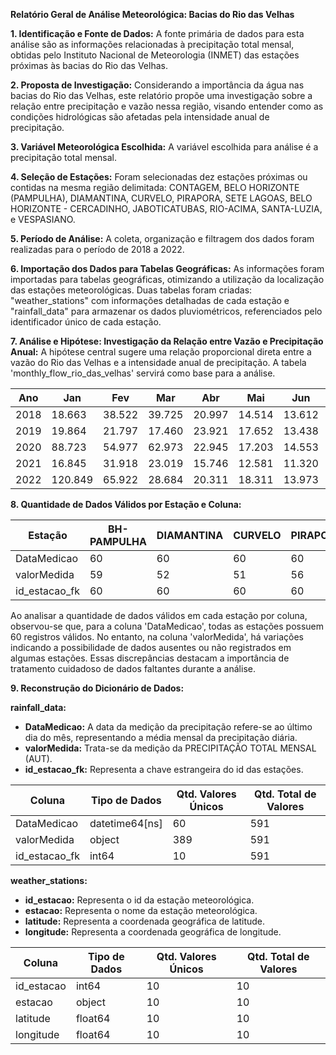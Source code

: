 **Relatório Geral de Análise Meteorológica: Bacias do Rio das Velhas**

**1. Identificação e Fonte de Dados:**
A fonte primária de dados para esta análise são as informações relacionadas à precipitação total mensal, obtidas pelo Instituto Nacional de Meteorologia (INMET) das estações próximas às bacias do Rio das Velhas.

**2. Proposta de Investigação:**
Considerando a importância da água nas bacias do Rio das Velhas, este relatório propõe uma investigação sobre a relação entre precipitação e vazão nessa região, visando entender como as condições hidrológicas são afetadas pela intensidade anual de precipitação.

**3. Variável Meteorológica Escolhida:**
A variável escolhida para análise é a precipitação total mensal.

**4. Seleção de Estações:**
Foram selecionadas dez estações próximas ou contidas na mesma região delimitada: CONTAGEM, BELO HORIZONTE (PAMPULHA), DIAMANTINA, CURVELO, PIRAPORA, SETE LAGOAS, BELO HORIZONTE - CERCADINHO, JABOTICATUBAS, RIO-ACIMA, SANTA-LUZIA, e VESPASIANO.

**5. Período de Análise:**
A coleta, organização e filtragem dos dados foram realizadas para o período de 2018 a 2022.

**6. Importação dos Dados para Tabelas Geográficas:**
As informações foram importadas para tabelas geográficas, otimizando a utilização da localização das estações meteorológicas. Duas tabelas foram criadas: "weather_stations" com informações detalhadas de cada estação e "rainfall_data" para armazenar os dados pluviométricos, referenciados pelo identificador único de cada estação.

**7. Análise e Hipótese: Investigação da Relação entre Vazão e Precipitação Anual:**
A hipótese central sugere uma relação proporcional direta entre a vazão do Rio das Velhas e a intensidade anual de precipitação. A tabela 'monthly_flow_rio_das_velhas' servirá como base para a análise.

| Ano | Jan    | Fev    | Mar    | Abr    | Mai    | Jun    | Jul    | Ago    | Set    | Out    | Nov    | Dez    |
|-----|--------|--------|--------|--------|--------|--------|--------|--------|--------|--------|--------|--------|
| 2018| 18.663 | 38.522 | 39.725 | 20.997 | 14.514 | 13.612 | 12.866 | 14.787 | 13.949 | 14.584 | 22.819 | 23.846 |
| 2019| 19.864 | 21.797 | 17.460 | 23.921 | 17.652 | 13.438 | 12.269 | 10.313 | 9.983  | 11.281 | 21.241 | 25.095 |
| 2020| 88.723 | 54.977 | 62.973 | 22.945 | 17.203 | 14.553 | 11.655 | 12.333 | 10.915 | 12.737 | 20.219 | 16.951 |
| 2021| 16.845 | 31.918 | 23.019 | 15.746 | 12.581 | 11.320 | 10.957 | 10.317 | 10.371 | 20.628 | 33.306 | 32.312 |
| 2022| 120.849| 65.922 | 28.684 | 20.311 | 18.311 | 13.973 |   NaN  |   NaN  |   NaN  |   NaN  |   NaN  |   NaN  |


**8. Quantidade de Dados Válidos por Estação e Coluna:**

| Estação          | BH-PAMPULHA | DIAMANTINA | CURVELO | PIRAPORA | SETE-LAGOAS | BH-CERCADINHO | JABOTICATUBAS | RIO-ACIMA | SANTA-LUZIA | VESPASIANO |
|------------------|-------------|------------|---------|----------|-------------|---------------|---------------|-----------|-------------|------------|
| DataMedicao      |      60     |     60     |    60   |    60    |      60     |       60      |       58      |    58     |      58     |     57     |
| valorMedida      |      59     |     52     |    51   |    56    |      50     |       59      |       58      |    58     |      58     |     57     |
| id_estacao_fk    |      60     |     60     |    60   |    60    |      60     |       60      |       58      |    58     |      58     |     57     |

Ao analisar a quantidade de dados válidos em cada estação por coluna, observou-se que, para a coluna 'DataMedicao', todas as estações possuem 60 registros válidos. No entanto, na coluna 'valorMedida', há variações indicando a possibilidade de dados ausentes ou não registrados em algumas estações. Essas discrepâncias destacam a importância de tratamento cuidadoso de dados faltantes durante a análise.

**9. Reconstrução do Dicionário de Dados:**

**rainfall_data:**
- **DataMedicao:** A data da medição da precipitação refere-se ao último dia do mês, representando a média mensal da precipitação diária.
- **valorMedida:** Trata-se da medição da PRECIPITAÇÃO TOTAL MENSAL (AUT).
- **id_estacao_fk:** Representa a chave estrangeira do id das estações.

| Coluna         | Tipo de Dados  | Qtd. Valores Únicos | Qtd. Total de Valores |
|----------------|----------------|---------------------|------------------------|
| DataMedicao    | datetime64[ns] | 60                  | 591                    |
| valorMedida    | object         | 389                 | 591                    |
| id_estacao_fk  | int64          | 10                  | 591                    |


**weather_stations:**
- **id_estacao:** Representa o id da estação meteorológica.
- **estacao:** Representa o nome da estação meteorológica.
- **latitude:** Representa a coordenada geográfica de latitude.
- **longitude:** Representa a coordenada geográfica de longitude.

| Coluna       | Tipo de Dados | Qtd. Valores Únicos | Qtd. Total de Valores |
|--------------|---------------|---------------------|------------------------|
| id_estacao   | int64         | 10                  | 10                     |
| estacao      | object        | 10                  | 10                     |
| latitude     | float64       | 10                  | 10                     |
| longitude    | float64       | 10                  | 10                     |